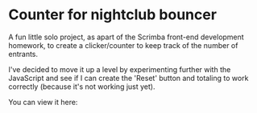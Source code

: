 # Counter for nightclub bouncer

A fun little solo project, as apart of the Scrimba front-end development homework, to create a clicker/counter to keep track of the number of entrants.

I've decided to move it up a level by experimenting further with the JavaScript and see if I can create the 'Reset' button and totaling to work correctly (because it's not working just yet).

You can view it here: 
